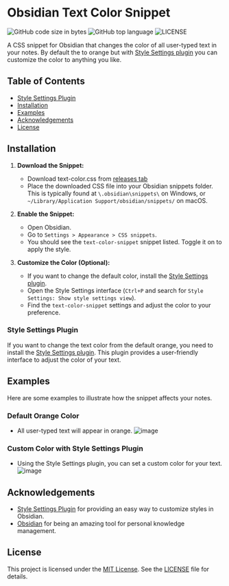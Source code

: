 # Obsidian Text Color Snippet
![GitHub code size in bytes](https://img.shields.io/github/languages/code-size/cheaderthecoder/text-color-snippet)
![GitHub top language](https://img.shields.io/github/languages/top/cheaderthecoder/text-color-snippet)
![LICENSE](https://img.shields.io/github/license/cheaderthecoder/text-color-snippet)

A CSS snippet for Obsidian that changes the color of all user-typed text in your notes. By default the to orange but with [Style Settings plugin](https://github.com/mgmeyers/obsidian-style-settings) you can customize the color to anything you like.


## Table of Contents
- [Style Settings Plugin](#style-settings-plugin)
- [Installation](#installation)
- [Examples](#examples)
- [Acknowledgements](#acknowledgements)
- [License](#license)

## Installation
1. **Download the Snippet:**
   - Download text-color.css from [releases tab](https://github.com/cheaderthecoder/Obsidian-text-color-snippet/releases/latest)
   - Place the downloaded CSS file into your Obsidian snippets folder. This is typically found at `\.obsidian\snippets\` on Windows, or `~/Library/Application Support/obsidian/snippets/` on macOS.


2. **Enable the Snippet:**
   - Open Obsidian.
   - Go to `Settings > Appearance > CSS snippets`.
   - You should see the `text-color-snippet` snippet listed. Toggle it on to apply the style.


3. **Customize the Color (Optional):**
   - If you want to change the default color, install the [Style Settings plugin](https://github.com/mgmeyers/obsidian-style-settings).
   - Open the Style Settings interface (`Ctrl+P` and search for `Style Settings: Show style settings view`).
   - Find the `text-color-snippet` settings and adjust the color to your preference.


### Style Settings Plugin
If you want to change the text color from the default orange, you need to install the [Style Settings plugin](https://github.com/mgmeyers/obsidian-style-settings). This plugin provides a user-friendly interface to adjust the color of your text.


## Examples
Here are some examples to illustrate how the snippet affects your notes.

### Default Orange Color
- All user-typed text will appear in orange.
![image](https://github.com/user-attachments/assets/fc1ba76f-510e-4f1b-bfbb-3c66d17daca1)


### Custom Color with Style Settings Plugin
- Using the Style Settings plugin, you can set a custom color for your text.
![image](https://github.com/user-attachments/assets/876bb74a-1f49-4c3b-90e2-2ba4c3bac291)



## Acknowledgements
- [Style Settings Plugin](https://github.com/mgmeyers/obsidian-style-settings) for providing an easy way to customize styles in Obsidian.
- [Obsidian](https://obsidian.md) for being an amazing tool for personal knowledge management.


## License
This project is licensed under the [MIT License](LICENSE.md). See the [LICENSE](LICENSE) file for details.
